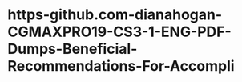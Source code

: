 # https-github.com-dianahogan-CGMAXPRO19-CS3-1-ENG-PDF-Dumps-Beneficial-Recommendations-For-Accompli
